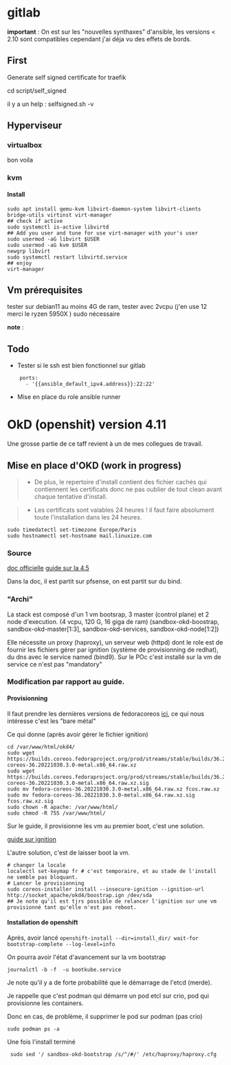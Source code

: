 # gitlab
**important** : On est sur les "nouvelles synthaxes" d'ansible, les versions < 2.10 sont compatibles cependant j'ai déja vu des effets de bords.

## First

Generate self signed certificate for traefik

cd script/self_signed

il y a un help : selfsigned.sh -v

## Hyperviseur

### virtualbox

bon voila

### kvm

#### Install

```
sudo apt install qemu-kvm libvirt-daemon-system libvirt-clients bridge-utils virtinst virt-manager
## check if active
sudo systemctl is-active libvirtd
## Add you user and tune for use virt-manager with your's user
sudo usermod -aG libvirt $USER
sudo usermod -aG kvm $USER
newgrp libvirt
sudo systemctl restart libvirtd.service
## enjoy
virt-manager
```

## Vm prérequisites

tester sur debian11 au moins 4G de ram, tester avec 2vcpu (j'en use 12 merci le ryzen 5950X )
sudo nécessaire

**note** : 

## Todo

* Tester si le ssh est bien fonctionnel sur gitlab
```
    ports:
      - '{{ansible_default_ipv4.address}}:22:22'
```
* Mise en place du role ansible runner

# OkD (openshit) version 4.11


Une grosse partie de ce taff revient à un de mes collegues de travail.

## Mise en place d'OKD (work in progress)

>- De plus, le repertoire d'install contient des fichier cachés qui contiennent les certificats donc ne pas oublier de tout clean avant chaque tentative d'install.

>- Les certificats sont valables 24 heures ! il faut faire absolument toute l'installation dans les 24 heures.

```
sudo timedatectl set-timezone Europe/Paris
sudo hostnamectl set-hostname mail.linuxize.com
```

### Source

[doc officielle](https://docs.okd.io/4.11/welcome/index.html)
[guide sur la 4.5](https://itnext.io/guide-installing-an-okd-4-5-cluster-508a2631cbee)

Dans la doc, il est partit sur pfsense, on est partit sur du bind.

### "Archi"

La stack est composé d'un 1 vm bootsrap, 3 master (control plane) et 2 node d'execution. (4 vcpu, 120 G, 16 giga de ram)
(sandbox-okd-boostrap, sandbox-okd-master[1:3], sandbox-okd-services, sandbox-okd-node[1:2])


Elle nécessite un proxy (haproxy), un serveur web (httpd) dont le role est de fournir les fichiers gérer par ignition (système de provisionning de redhat), du dns avec le service named (bind9).
Sur le POc c'est installé sur la vm de service ce n'est pas "mandatory"



### Modification par rapport au guide.

#### Provisionning

Il faut prendre les dernières versions de fedoracoreos [ici](https://getfedora.org/en/coreos/download?tab=metal_virtualized&stream=stable&arch=x86_64), ce qui nous intéresse c'est les "bare métal"

Ce qui donne (après avoir gérer le fichier ignition)

```
cd /var/www/html/okd4/
sudo wget https://builds.coreos.fedoraproject.org/prod/streams/stable/builds/36.20221030.3.0/x86_64/fedora-coreos-36.20221030.3.0-metal.x86_64.raw.xz
sudo wget https://builds.coreos.fedoraproject.org/prod/streams/stable/builds/36.20221030.3.0/x86_64/fedora-coreos-36.20221030.3.0-metal.x86_64.raw.xz.sig
sudo mv fedora-coreos-36.20221030.3.0-metal.x86_64.raw.xz fcos.raw.xz
sudo mv fedora-coreos-36.20221030.3.0-metal.x86_64.raw.xz.sig fcos.raw.xz.sig
sudo chown -R apache: /var/www/html/
sudo chmod -R 755 /var/www/html/
```

Sur le guide, il provisionne les vm au premier boot, c'est une solution.

[guide sur ignition](https://hackmd.io/@yujungcheng/Hyik85Whq)

L'autre solution, c'est de laisser boot la vm.

```
# changer la locale
localectl set-keymap fr # c'est temporaire, et au stade de l'install ne semble pas bloquant.
# Lancer le provisionning
sudo coreos-installer install --insecure-ignition --ignition-url http://socket_apache/okd4/boostrap.ign /dev/sda
## Je note qu'il est tjrs possible de relancer l'ignition sur une vm provisionné tant qu'elle n'est pas reboot.
```

#### Installation de openshift

Après, avoir lancé `openshift-install --dir=install_dir/ wait-for bootstrap-complete --log-level=info`

On pourra avoir l'état d'avancement sur la vm bootstrap

```
journalctl -b -f  -u bootkube.service
```

Je note qu'il y a de forte probabilité que le démarrage de l'etcd (merde).

Je rappelle que c'est podman qui démarre un pod etcl sur crio, pod qui provisionne les containers.

Donc en cas, de problème, il supprimer le pod sur podman (pas crio)

```
sudo podman ps -a
```

Une fois l'install terminé

```
 sudo sed '/ sandbox-okd-bootstrap /s/^/#/' /etc/haproxy/haproxy.cfg
```
